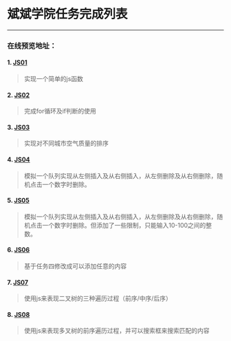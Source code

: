 ﻿# 斌斌学院任务完成列表

---
### 在线预览地址：
#### 1. [JS01](https://visugar.github.io/ife2017/02binbin/task11/index.html)
> 实现一个简单的js函数

#### 2. [JS02](https://visugar.github.io/ife2017/02binbin/task12/index.html)
> 完成for循环及if判断的使用

#### 3. [JS03](https://visugar.github.io/ife2017/02binbin/task13/index.html)
> 实现对不同城市空气质量的排序

#### 4. [JS04](https://visugar.github.io/ife2017/02binbin/task14/index.html)
> 模拟一个队列实现从左侧插入及从右侧插入，从左侧删除及从右侧删除，随机点击一个数字时删除。

#### 5. [JS05](https://visugar.github.io/ife2017/02binbin/task15/index.html)
> 模拟一个队列实现从左侧插入及从右侧插入，从左侧删除及从右侧删除，随机点击一个数字时删除。但添加了一些限制，只能输入10-100之间的整数。

#### 6. [JS06](https://visugar.github.io/ife2017/02binbin/task16/index.html)
> 基于任务四修改成可以添加任意的内容

#### 7. [JS07](https://visugar.github.io/visugar/master/02binbin/task17/index.html)
> 使用js来表现二叉树的三种遍历过程（前序/中序/后序）

#### 8. [JS08](https://visugar.github.io/ife2017/02binbin/task18/index.html)
> 使用js来表现多叉树的前序遍历过程，并可以搜索框来搜索匹配的内容